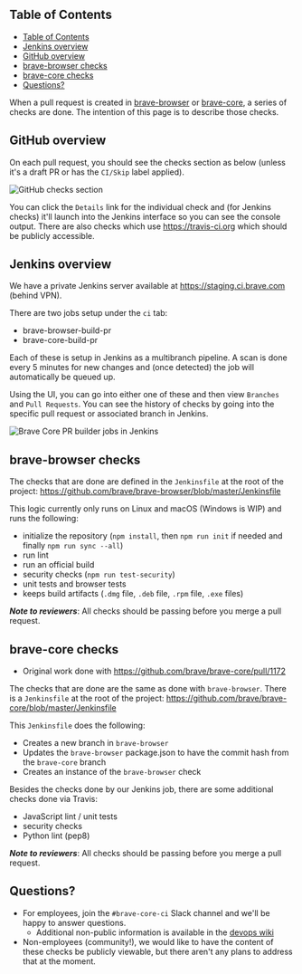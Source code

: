 ## Table of Contents
<!-- TOC -->

- [Table of Contents](#table-of-contents)
- [Jenkins overview](#jenkins-overview)
- [GitHub overview](#github-overview)
- [brave-browser checks](#brave-browser-checks)
- [brave-core checks](#brave-core-checks)
- [Questions?](#questions)

<!-- /TOC -->

When a pull request is created in [brave-browser](https://github.com/brave/brave-browser) or [brave-core](https://github.com/brave/brave-core), a series of checks are done. The intention of this page is to describe those checks.

## GitHub overview
On each pull request, you should see the checks section as below (unless it's a draft PR or has the `CI/Skip` label applied).

![GitHub checks section](http://media.clifton.io/brave/wiki/github-checks.png)

You can click the `Details` link for the individual check and (for Jenkins checks) it'll launch into the Jenkins interface so you can see the console output.  There are also checks which use https://travis-ci.org which should be publicly accessible.

## Jenkins overview
We have a private Jenkins server available at https://staging.ci.brave.com (behind VPN).

There are two jobs setup under the `ci` tab:
- brave-browser-build-pr
- brave-core-build-pr

Each of these is setup in Jenkins as a multibranch pipeline. A scan is done every 5 minutes for new changes and (once detected) the job will automatically be queued up.

Using the UI, you can go into either one of these and then view `Branches` and `Pull Requests`. You can see the history of checks by going into the specific pull request or associated branch in Jenkins.

![Brave Core PR builder jobs in Jenkins](https://media.clifton.io/brave/wiki/jenkins-jobs.png)

## brave-browser checks

The checks that are done are defined in the `Jenkinsfile` at the root of the project:
https://github.com/brave/brave-browser/blob/master/Jenkinsfile

This logic currently only runs on Linux and macOS (Windows is WIP) and runs the following:
- initialize the repository (`npm install`, then `npm run init` if needed and finally `npm run sync --all`)
- run lint
- run an official build
- security checks (`npm run test-security`)
- unit tests and browser tests
- keeps build artifacts (`.dmg` file, `.deb` file, `.rpm` file, `.exe` files)

_**Note to reviewers**_: All checks should be passing before you merge a pull request.

## brave-core checks
- Original work done with https://github.com/brave/brave-core/pull/1172

The checks that are done are the same as done with `brave-browser`. There is a `Jenkinsfile` at the root of the project:
https://github.com/brave/brave-core/blob/master/Jenkinsfile

This `Jenkinsfile` does the following:
- Creates a new branch in `brave-browser`
- Updates the `brave-browser` package.json to have the commit hash from the `brave-core` branch
- Creates an instance of the `brave-browser` check

Besides the checks done by our Jenkins job, there are some additional checks done via Travis:
- JavaScript lint / unit tests
- security checks
- Python lint (pep8)

_**Note to reviewers**_: All checks should be passing before you merge a pull request.

## Questions?
- For employees, join the `#brave-core-ci` Slack channel and we'll be happy to answer questions.
    - Additional non-public information is available in the [devops wiki](https://github.com/brave/devops/wiki/PR-Builder-Non-public-information)
- Non-employees (community!), we would like to have the content of these checks be publicly viewable, but there aren't any plans to address that at the moment.
